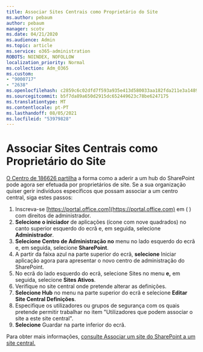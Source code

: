 ```yaml
---
title: Associar Sites Centrais como Proprietário do Site
ms.author: pebaum
author: pebaum
manager: scotv
ms.date: 04/21/2020
ms.audience: Admin
ms.topic: article
ms.service: o365-administration
ROBOTS: NOINDEX, NOFOLLOW
localization_priority: Normal
ms.collection: Adm_O365
ms.custom:
- "9000717"
- "2638"
ms.openlocfilehash: c2859c6c02dfd7f593a935e413d580033aa182fda211e3a1489b43fddc067c6c
ms.sourcegitcommit: b5f7da89a650d2915dc652449623c78be6247175
ms.translationtype: MT
ms.contentlocale: pt-PT
ms.lasthandoff: 08/05/2021
ms.locfileid: "53979828"
---
```

# <a name="associate-hub-sites-as-site-owner"></a>Associar Sites Centrais como Proprietário do Site

[O Centro de 186626 partilha](https://admin.microsoft.com/Adminportal/Home?source=applauncher#/MessageCenter?id=MC186626) a forma como a aderir a um hub do SharePoint pode agora ser efetuada por proprietários de site. Se a sua organização quiser gerir indivíduos específicos que possam associar a um centro central, siga estes passos: 

1. Inscreva-se [https://portal.office.com](https://portal.office.com) em ( ) com direitos de administrador.
2. **Selecione o iniciador** de aplicações (ícone com nove quadrados) no canto superior esquerdo do ecrã e, em seguida, selecione **Administrador**.
3. **Selecione Centro de Administração no** menu no lado esquerdo do ecrã e, em seguida, selecione **SharePoint**.
4. A partir da faixa azul na parte superior do ecrã, **selecione** Iniciar aplicação agora para apresentar o novo centro de administração do SharePoint.
5. No ecrã do lado esquerdo do ecrã, selecione Sites no menu **e,** em seguida, selecione **Sites Ativos**.
6. Verifique no site central onde pretende alterar as definições.
7. **Selecione Hub** no menu na parte superior do ecrã e selecione **Editar Site Central Definições**.
8. Especifique os utilizadores ou grupos de segurança com os quais pretende permitir trabalhar no item "Utilizadores que podem associar o site a este site central".
9. **Selecione** Guardar na parte inferior do ecrã.

Para obter mais informações, [consulte Associar um site do SharePoint a um site central.](https://support.office.com/article/associate-a-sharepoint-site-with-a-hub-site-ae0009fd-af04-4d3d-917d-88edb43efc05) 